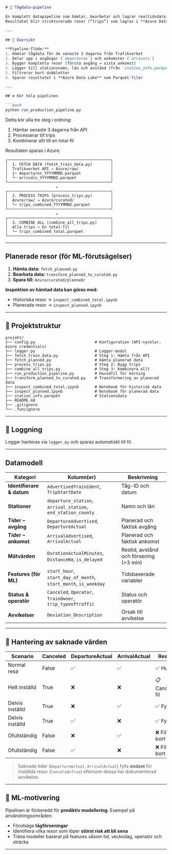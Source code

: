 ````markdown
# 🚆 Tågdata-pipeline

En komplett datapipeline som hämtar, bearbetar och lagrar realtidsdata från **Trafikverkets öppna API**.  
Resultatet blir strukturerade resor (“trips”) som lagras i **Azure Data Lake** för vidare analys och maskininlärning.

---

## 🧭 Översikt

**Pipeline-flöde:**
1. Hämtar tågdata för de senaste 3 dagarna från Trafikverket  
2. Delar upp i avgångar (`departures`) och ankomster (`arrivals`)  
3. Bygger kompletta resor (första avgång → sista ankomst)  
4. Lägger till stationsnamn, län och avstånd (från `station_info.parquet`)  
5. Filtrerar bort dubbletter  
6. Sparar resultatet i **Azure Data Lake** som Parquet-filer  

---

## ⚙️ Kör hela pipelinen

```bash
python run_production_pipeline.py
````

Detta kör alla tre steg i ordning:

1. Hämtar senaste 3 dagarna från API
2. Processerar till trips
3. Kombinerar allt till en total-fil

Resultaten sparas i Azure.

```
┌─────────────────────────────────────────────┐
│  1. FETCH DATA (fetch_train_data.py)        │
│  Trafikverket API → Azure/raw/              │
│  ├─ departures_YYYYMMDD.parquet             │
│  └─ arrivals_YYYYMMDD.parquet               │
└─────────────────────────────────────────────┘
                      ↓
┌─────────────────────────────────────────────┐
│  2. PROCESS TRIPS (process_trips.py)        │
│  Azure/raw/ → Azure/curated/                │
│  └─ trips_combined_YYYYMMDD.parquet         │
└─────────────────────────────────────────────┘
                      ↓
┌─────────────────────────────────────────────┐
│  3. COMBINE ALL (combine_all_trips.py)      │
│  Alla trips → En total-fil                  │
│  └─ trips_combined_total.parquet            │
└─────────────────────────────────────────────┘
```

---

##  Planerade resor (för ML-förutsägelser)

1. **Hämta data:**
   `fetch_planned.py`
2. **Bearbeta data:**
   `transform_planned_to_curated.py`
3. **Spara till:**
   `Azure/curated/planned/`

**Inspektion av hämtad data kan göras med:**

* Historiska resor → `inspect_combined_total.ipynb`
* Planerade resor → `inspect_planned.ipynb`

---

## 📁 Projektstruktur

```
projekt/
├── config.py                          # Konfiguration (API-nycklar, Azure credentials)
├── logger.py                          # Logger-modul
├── fetch_train_data.py                # Steg 1: Hämta från API
├── fetch_planned.py                   # Hämta planerad data
├── process_trips.py                   # Steg 2: Bygg trips
├── combine_all_trips.py               # Steg 3: Kombinera allt
├── run_production_pipeline.py         # Huvudfil för körning
├── transform_planned_to_curated.py    # Transformering av planerad data
├── inspect_combined_total.ipynb       # Notebook för historisk data
├── inspect_planned.ipynb              # Notebook för planerad data
├── station_info.parquet               # Stationsdata
├── README.md
├── .gitignore
└── .funcignore
```

---

## 🧾 Loggning

Loggar hanteras via `logger.py` och sparas automatiskt till fil.

---

##  Datamodell

| Kategori                  | Kolumn(er)                                                      | Beskrivning                            |
| ------------------------- | --------------------------------------------------------------- | -------------------------------------- |
| **Identifierare & datum** | `AdvertisedTrainIdent`, `TripStartDate`                         | Tåg-ID och datum                       |
| **Stationer**             | `departure_station`, `arrival_station`, `end_station_county`    | Namn och län                           |
| **Tider – avgång**        | `DepartureAdvertised`, `DepartureActual`                        | Planerad och faktisk avgång            |
| **Tider – ankomst**       | `ArrivalAdvertised`, `ArrivalActual`                            | Planerad och faktisk ankomst           |
| **Mätvärden**             | `DurationActualMinutes`, `DistanceKm`, `is_delayed`             | Restid, avstånd och försening (>3 min) |
| **Features (för ML)**     | `start_hour`, `start_day_of_month`, `start_month`, `is_weekday` | Tidsbaserade variabler                 |
| **Status & operatör**     | `Canceled`, `Operator`, `TrainOwner`, `trip_typeoftraffic`      | Status och operatör                    |
| **Avvikelser**            | `Deviation_Description`                                         | Orsak till avvikelse                   |

---

## 🧮 Hantering av saknade värden

| Scenario        | Canceled | DepartureActual | ArrivalActual | Resultat         |
| --------------- | -------- | --------------- | ------------- | ---------------- |
| Normal resa     | False    | ✅               | ✅             | ✅ Huvudfil       |
| Helt inställd   | True     | ❌               | ❌             | 📋 Canceled-fil  |
| Delvis inställd | True     | ❌               | ✅             | ✅ Fylls          |
| Delvis inställd | True     | ✅               | ❌             | ✅ Fylls          |
| Ofullständig    | False    | ❌               | ✅             | ❌ Filtreras bort |
| Ofullständig    | False    | ✅               | ❌             | ❌ Filtreras bort |

> Saknade tider (`DepartureActual`, `ArrivalActual`) fylls **endast** för inställda resor (`Canceled=True`) eftersom dessa har dokumenterad avvikelse.

---

## 🧠 ML-motivering

Pipelinen är förberedd för **prediktiv modellering**.
Exempel på användningsområden:

* Förutsäga **tågförseningar**
* Identifiera vilka resor som löper **störst risk att bli sena**
* Träna modeller baserat på features såsom tid, veckodag, operatör och sträcka

---
